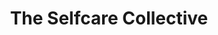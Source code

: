 ---
title: "The Selfcare Collective"
url: /willoughby-hills/the-selfcare-collective/
shop: massage
---